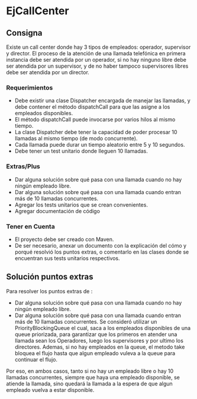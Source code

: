 # EjCallCenter

## Consigna
Existe un call center donde hay 3 tipos de empleados: operador, supervisor y director. El proceso de la atención de una llamada telefónica en primera instancia debe ser atendida por un operador, si no hay ninguno libre debe ser atendida por un supervisor, y de no haber tampoco supervisores libres debe ser atendida por un director.

### Requerimientos

- Debe existir una clase Dispatcher encargada de manejar las llamadas, y debe contener el método dispatchCall para que las asigne a los empleados disponibles.
- El método dispatchCall puede invocarse por varios hilos al mismo tiempo.
- La clase Dispatcher debe tener la capacidad de poder procesar 10 llamadas al mismo tiempo (de modo concurrente).
- Cada llamada puede durar un tiempo aleatorio entre 5 y 10 segundos.
- Debe tener un test unitario donde lleguen 10 llamadas.

### Extras/Plus

- Dar alguna solución sobre qué pasa con una llamada cuando no hay ningún empleado libre.
- Dar alguna solución sobre qué pasa con una llamada cuando entran más de 10 llamadas concurrentes.
- Agregar los tests unitarios que se crean convenientes.
- Agregar documentación de código

### Tener en Cuenta

- El proyecto debe ser creado con Maven.
- De ser necesario, anexar un documento con la explicación del cómo y porqué resolvió los puntos extras, o comentarlo en las clases donde se encuentran sus tests unitarios respectivos.

## Solución puntos extras

Para resolver los puntos extras de :

- Dar alguna solución sobre qué pasa con una llamada cuando no hay ningún empleado libre.
- Dar alguna solución sobre qué pasa con una llamada cuando entran más de 10 llamadas concurrentes.
Se consideró utilizar un PriorityBlockingQueue el cual, saca a los empleados disponibles de una queue priorizada, para garantizar que los primeros en atender una llamada sean los Operadores, luego los supervisores y por ultimo los directores. Ademas, si no hay empleados en la queue, el metodo take bloquea el flujo hasta que algun empleado vuleva a la queue para continuar el flujo.

Por eso, en ambos casos, tanto si no hay un empleado libre o hay 10 llamadas concurrentes, siempre que haya una empleado disponible, se atiende la llamada, sino quedará la llamada a la espera de que algun empleado vuelva a estar disponible.